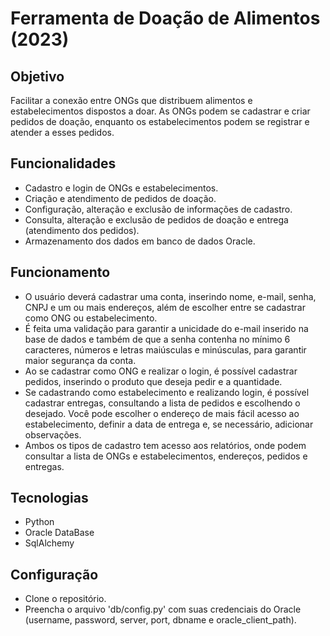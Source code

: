 # Ferramenta de Doação de Alimentos (2023)

## Objetivo 
Facilitar a conexão entre ONGs que distribuem alimentos e estabelecimentos dispostos a doar. As ONGs podem se cadastrar e criar pedidos de doação, enquanto os estabelecimentos podem se registrar e atender a esses pedidos.

## Funcionalidades
* Cadastro e login de ONGs e estabelecimentos.
* Criação e atendimento de pedidos de doação.
* Configuração, alteração e exclusão de informações de cadastro.
* Consulta, alteração e exclusão de pedidos de doação e entrega (atendimento dos pedidos).
* Armazenamento dos dados em banco de dados Oracle.

## Funcionamento
* O usuário deverá cadastrar uma conta, inserindo nome, e-mail, senha, CNPJ e um ou mais endereços, além de escolher entre se cadastrar como ONG ou estabelecimento.
* É feita uma validação para garantir a unicidade do e-mail inserido na base de dados e também de que a senha contenha no mínimo 6 caracteres, números e letras maiúsculas e minúsculas, para garantir maior segurança da conta.
* Ao se cadastrar como ONG e realizar o login, é possível cadastrar pedidos, inserindo o produto que deseja pedir e a quantidade.
* Se cadastrando como estabelecimento e realizando login, é possível cadastrar entregas, consultando a lista de pedidos e escolhendo o desejado. Você pode escolher o endereço de mais fácil acesso ao estabelecimento, definir a data de entrega e, se necessário, adicionar observações.
* Ambos os tipos de cadastro tem acesso aos relatórios, onde podem consultar a lista de ONGs e estabelecimentos, endereços, pedidos e entregas.
 
## Tecnologias
* Python
* Oracle DataBase  
* SqlAlchemy
  
## Configuração
* Clone o repositório.
* Preencha o arquivo 'db/config.py' com suas credenciais do Oracle (username, password, server, port, dbname e oracle_client_path).
